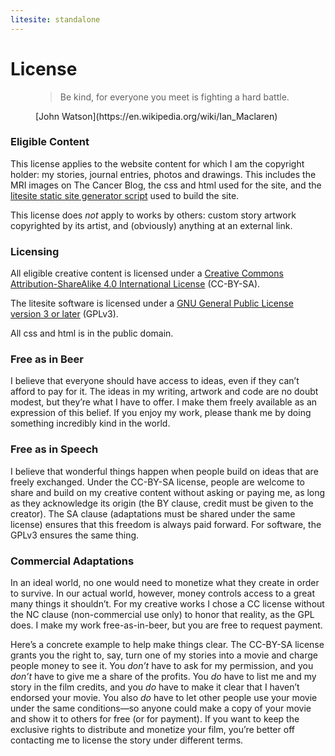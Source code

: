 ```yaml
---
litesite: standalone
---
```


# License

<figure>

>Be kind, for everyone you meet is fighting a hard battle.

<figcaption>
[John Watson](https://en.wikipedia.org/wiki/Ian_Maclaren)
</figcaption>
</figure>


### Eligible Content 

This license applies to the website content for which I am the copyright holder: my stories, journal entries, photos and drawings. This includes the MRI images on The Cancer Blog, the css and html used for the site, and the [litesite static site generator script](https://github.com/gbmj/litesite/) used to build the site.
 
This license does <em>not</em> apply to works by others: custom story artwork copyrighted by its artist, and (obviously) anything at an external link.

### Licensing

All eligible creative content is licensed under a <a rel="license" href="http://creativecommons.org/licenses/by-sa/4.0/">Creative Commons Attribution-ShareAlike 4.0 International License</a> (CC-BY-SA).

The litesite software is licensed under a [GNU General Public License version 3 or later](https://www.gnu.org/licenses/gpl-3.0.html) (GPLv3).

All css and html is in the public domain.


### Free as in Beer
I believe that everyone should have access to ideas, even if they can’t afford to pay for it. The ideas in my writing, artwork and code are no doubt modest, but they’re what I have to offer. I make them freely available as an expression of this belief. If you enjoy my work, please thank me by doing something incredibly kind in the world.


### Free as in Speech
I believe that wonderful things happen when people build on ideas that are freely exchanged. Under the CC-BY-SA license, people are welcome to share and build on my creative content without asking or paying me, as long as they acknowledge its origin (the BY clause, credit must be given to the creator). The SA clause (adaptations must be shared under the same license) ensures that this freedom is always paid forward. For software, the GPLv3 ensures the same thing.


### Commercial Adaptations
In an ideal world, no one would need to monetize what they create in order to survive. In our actual world, however, money controls access to a great many things it shouldn’t. For my creative works I chose a CC license without the NC clause (non-commercial use only) to honor that reality, as the GPL does. I make my work free-as-in-beer, but you are free to request payment.

Here’s a concrete example to help make things clear. The CC-BY-SA license grants you the right to, say, turn one of my stories into a movie and charge people money to see it. You <em>don’t</em> have to ask for my permission, and you <em>don’t</em> have to give me a share of the profits. You <em>do</em> have to list me and my story in the film credits, and you <em>do</em> have to make it clear that I haven’t endorsed your movie. You also <em>do</em> have to let other people use your movie under the same conditions&mdash;so anyone could make a copy of your movie and show it to others for free (or for payment). If you want to keep the exclusive rights to distribute and monetize your film, you’re better off contacting me to license the story under different terms.



